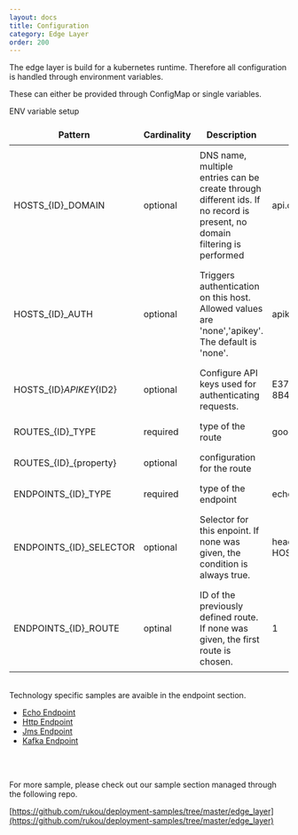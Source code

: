 ```yaml
---
layout: docs
title: Configuration
category: Edge Layer
order: 200
---
```

The edge layer is build for a kubernetes runtime. Therefore all configuration is handled through environment variables.

These can either be provided through ConfigMap or single variables.

ENV variable setup

| Pattern | Cardinality | Description | Sample Value |
| ------- | ----------- | ----------- | ------------ |
| HOSTS_{ID}_DOMAIN | optional | DNS name, multiple entries can be create through different ids. If no record is present, no domain filtering is performed | api.domain.tld |
| HOSTS_{ID}_AUTH | optional | Triggers authentication on this host. Allowed values are 'none','apikey'. The default is 'none'. | apikey |
| HOSTS_{ID}_APIKEY_{ID2} | optional | Configure API keys used for authenticating requests. | E37184D3-14FC-48ED-8B41-7A40AB750375 |
| ROUTES_{ID}_TYPE | required | type of the route | google-pubsub |
| ROUTES_{ID}_{property} | optional | configuration for the route | |
| ENDPOINTS_{ID}_TYPE | required | type of the endpoint | echo-on-local-layer |
| ENDPOINTS_{ID}_SELECTOR | optional | Selector for this enpoint. If none was given, the condition is always true. | header["X-HTTP-HOST"]=="api.domain.tld" |
| ENDPOINTS_{ID}_ROUTE | optinal | ID of the previously defined route. If none was given, the first route is chosen. | 1 |

<br>
Technology specific samples are avaible in the endpoint section.

* [Echo Endpoint](echo_endpoint)
* [Http Endpoint](http_endpoint)
* [Jms Endpoint](jms_endpoint)
* [Kafka Endpoint](kafka_endpoint)

<br>
<br>

For more sample, please check out our sample section managed through the following repo.

[https://github.com/rukou/deployment-samples/tree/master/edge_layer](https://github.com/rukou/deployment-samples/tree/master/edge_layer)

<style>
td, th {
    border: 1px solid var(--secondary);
    padding: 0.5em;
}
</style>